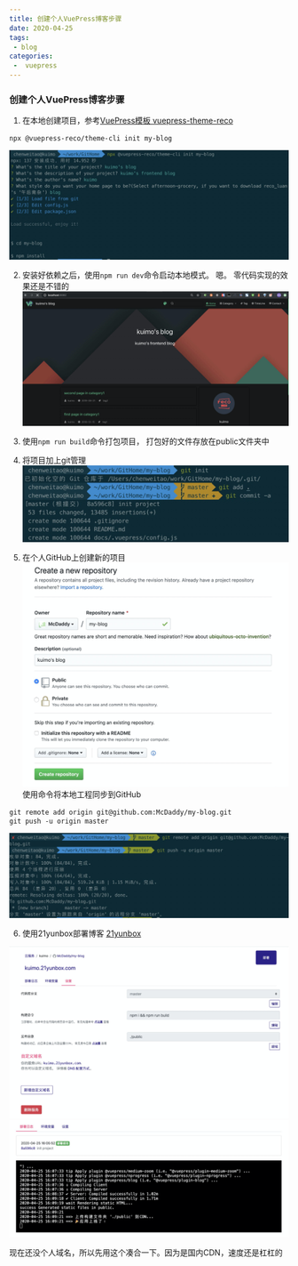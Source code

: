 ```yaml
---
title: 创建个人VuePress博客步骤
date: 2020-04-25
tags:
 - blog
categories:
 -  vuepress
---
```


### 创建个人VuePress博客步骤

1. 在本地创建项目，参考[VuePress模板 vuepress-theme-reco](https://vuepress-theme-reco.recoluan.com/)

```
npx @vuepress-reco/theme-cli init my-blog
```
![Alt text](../../images/1587800414757.png)

2.  安装好依赖之后，使用`npm run dev`命令启动本地模式。 嗯。 零代码实现的效果还是不错的
![Alt text](../../images/1587800694139.png)

3. 使用`npm run build`命令打包项目， 打包好的文件存放在public文件夹中
4. 将项目加上git管理
![Alt text](../../images/1587800919026.png)

5. 在个人GitHub上创建新的项目
![Alt text](../../images/1587801021843.png)
使用命令将本地工程同步到GitHub
```
git remote add origin git@github.com:McDaddy/my-blog.git
git push -u origin master
```

![Alt text](../../images/1587801141065.png)

6. 使用21yunbox部署博客
[21yunbox](https://www.21yunbox.com/home)

![Alt text](../../images/1587802318925.png)
![Alt text](../../images/1587802349738.png)

现在还没个人域名，所以先用这个凑合一下。因为是国内CDN，速度还是杠杠的